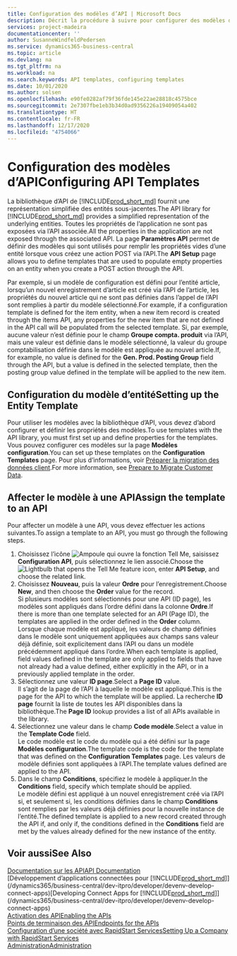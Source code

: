 ```yaml
---
title: Configuration des modèles d’API | Microsoft Docs
description: Décrit la procédure à suivre pour configurer des modèles d’API pour Dynamics 365 Business Central.
services: project-madeira
documentationcenter: ''
author: SusanneWindfeldPedersen
ms.service: dynamics365-business-central
ms.topic: article
ms.devlang: na
ms.tgt_pltfrm: na
ms.workload: na
ms.search.keywords: API templates, configuring templates
ms.date: 10/01/2020
ms.author: solsen
ms.openlocfilehash: e90fe0282af79f36fde145e22ae28818c4575bce
ms.sourcegitcommit: 2e7307fbe1eb3b34d0ad9356226a19409054a402
ms.translationtype: HT
ms.contentlocale: fr-FR
ms.lasthandoff: 12/17/2020
ms.locfileid: "4754066"
---
```

# <a name="configuring-api-templates"></a><span data-ttu-id="7600f-103">Configuration des modèles d’API</span><span class="sxs-lookup"><span data-stu-id="7600f-103">Configuring API Templates</span></span>
<span data-ttu-id="7600f-104">La bibliothèque d’API de [!INCLUDE[prod_short_md](includes/prod_short.md)] fournit une représentation simplifiée des entités sous-jacentes.</span><span class="sxs-lookup"><span data-stu-id="7600f-104">The API library for [!INCLUDE[prod_short_md](includes/prod_short.md)] provides a simplified representation of the underlying entities.</span></span> <span data-ttu-id="7600f-105">Toutes les propriétés de l’application ne sont pas exposées via l’API associée.</span><span class="sxs-lookup"><span data-stu-id="7600f-105">All the properties in the application are not exposed through the associated API.</span></span> <span data-ttu-id="7600f-106">La page **Paramètres API** permet de définir des modèles qui sont utilisés pour remplir les propriétés vides d’une entité lorsque vous créez une action POST via l’API.</span><span class="sxs-lookup"><span data-stu-id="7600f-106">The **API Setup** page allows you to define templates that are used to populate empty properties on an entity when you create a POST action through the API.</span></span> 

<span data-ttu-id="7600f-107">Par exemple, si un modèle de configuration est défini pour l’entité article, lorsqu’un nouvel enregistrement d’article est créé via l’API de l’article, les propriétés du nouvel article qui ne sont pas définies dans l’appel de l’API sont remplies à partir du modèle sélectionné.</span><span class="sxs-lookup"><span data-stu-id="7600f-107">For example, if a configuration template is defined for the item entity, when a new item record is created through the items API, any properties for the new item that are not defined in the API call will be populated from the selected template.</span></span> <span data-ttu-id="7600f-108">Si, par exemple, aucune valeur n’est définie pour le champ **Groupe compta. produit** via l’API, mais une valeur est définie dans le modèle sélectionné, la valeur du groupe comptabilisation définie dans le modèle est appliquée au nouvel article.</span><span class="sxs-lookup"><span data-stu-id="7600f-108">If, for example, no value is defined for the **Gen. Prod. Posting Group** field through the API, but a value is defined in the selected template, then the posting group value defined in the template will be applied to the new item.</span></span> 

## <a name="setting-up-the-entity-template"></a><span data-ttu-id="7600f-109">Configuration du modèle d’entité</span><span class="sxs-lookup"><span data-stu-id="7600f-109">Setting up the Entity Template</span></span>
<span data-ttu-id="7600f-110">Pour utiliser les modèles avec la bibliothèque d’API, vous devez d’abord configurer et définir les propriétés des modèles.</span><span class="sxs-lookup"><span data-stu-id="7600f-110">To use templates with the API library, you must first set up and define properties for the templates.</span></span> <span data-ttu-id="7600f-111">Vous pouvez configurer ces modèles sur la page **Modèles configuration**.</span><span class="sxs-lookup"><span data-stu-id="7600f-111">You can set up these templates on the **Configuration Templates** page.</span></span> <span data-ttu-id="7600f-112">Pour plus d’informations, voir [Préparer la migration des données client](admin-use-templates-to-prepare-customer-data-for-migration.md).</span><span class="sxs-lookup"><span data-stu-id="7600f-112">For more information, see [Prepare to Migrate Customer Data](admin-use-templates-to-prepare-customer-data-for-migration.md).</span></span> 

## <a name="assign-the-template-to-an-api"></a><span data-ttu-id="7600f-113">Affecter le modèle à une API</span><span class="sxs-lookup"><span data-stu-id="7600f-113">Assign the template to an API</span></span>

<span data-ttu-id="7600f-114">Pour affecter un modèle à une API, vous devez effectuer les actions suivantes.</span><span class="sxs-lookup"><span data-stu-id="7600f-114">To assign a template to an API, you must go through the following steps.</span></span>

1. <span data-ttu-id="7600f-115">Choisissez l’icône ![Ampoule qui ouvre la fonction Tell Me](media/ui-search/search_small.png "Dites-moi ce que vous voulez faire"), saisissez **Configuration API**, puis sélectionnez le lien associé.</span><span class="sxs-lookup"><span data-stu-id="7600f-115">Choose the ![Lightbulb that opens the Tell Me feature](media/ui-search/search_small.png "Tell me what you want to do") icon, enter **API Setup**, and choose the related link.</span></span>
2. <span data-ttu-id="7600f-116">Choisissez **Nouveau**, puis la valeur **Ordre** pour l’enregistrement.</span><span class="sxs-lookup"><span data-stu-id="7600f-116">Choose **New**, and then choose the **Order** value for the record.</span></span>  
<span data-ttu-id="7600f-117">Si plusieurs modèles sont sélectionnés pour une API (ID page), les modèles sont appliqués dans l’ordre défini dans la colonne **Ordre**.</span><span class="sxs-lookup"><span data-stu-id="7600f-117">If there is more than one template selected for an API (Page ID), the templates are applied in the order defined in the **Order** column.</span></span>   
<span data-ttu-id="7600f-118">Lorsque chaque modèle est appliqué, les valeurs de champ définies dans le modèle sont uniquement appliquées aux champs sans valeur déjà définie, soit explicitement dans l’API ou dans un modèle précédemment appliqué dans l’ordre.</span><span class="sxs-lookup"><span data-stu-id="7600f-118">When each template is applied, field values defined in the template are only applied to fields that have not already had a value defined, either explicitly in the API, or in a previously applied template in the order.</span></span> 
3. <span data-ttu-id="7600f-119">Sélectionnez une valeur **ID page**.</span><span class="sxs-lookup"><span data-stu-id="7600f-119">Select a **Page ID** value.</span></span>  
<span data-ttu-id="7600f-120">Il s’agit de la page de l’API à laquelle le modèle est appliqué.</span><span class="sxs-lookup"><span data-stu-id="7600f-120">This is the page for the API to which the template will be applied.</span></span> <span data-ttu-id="7600f-121">La recherche **ID page** fournit la liste de toutes les API disponibles dans la bibliothèque.</span><span class="sxs-lookup"><span data-stu-id="7600f-121">The **Page ID** lookup provides a list of all APIs available in the library.</span></span>
4. <span data-ttu-id="7600f-122">Sélectionnez une valeur dans le champ **Code modèle**.</span><span class="sxs-lookup"><span data-stu-id="7600f-122">Select a value in the **Template Code** field.</span></span>  
<span data-ttu-id="7600f-123">Le code modèle est le code du modèle qui a été défini sur la page **Modèles configuration**.</span><span class="sxs-lookup"><span data-stu-id="7600f-123">The template code is the code for the template that was defined on the **Configuration Templates** page.</span></span> <span data-ttu-id="7600f-124">Les valeurs de modèle définies sont appliquées à l’API.</span><span class="sxs-lookup"><span data-stu-id="7600f-124">The template values defined are applied to the API.</span></span> 
5. <span data-ttu-id="7600f-125">Dans le champ **Conditions**, spécifiez le modèle à appliquer.</span><span class="sxs-lookup"><span data-stu-id="7600f-125">In the **Conditions** field, specify which template should be applied.</span></span>  
<span data-ttu-id="7600f-126">Le modèle défini est appliqué à un nouvel enregistrement créé via l’API si, et seulement si, les conditions définies dans le champ **Conditions** sont remplies par les valeurs déjà définies pour la nouvelle instance de l’entité.</span><span class="sxs-lookup"><span data-stu-id="7600f-126">The defined template is applied to a new record created through the API if, and only if, the conditions defined in the **Conditions** field are met by the values already defined for the new instance of the entity.</span></span>

## <a name="see-also"></a><span data-ttu-id="7600f-127">Voir aussi</span><span class="sxs-lookup"><span data-stu-id="7600f-127">See Also</span></span>
[<span data-ttu-id="7600f-128">Documentation sur les API</span><span class="sxs-lookup"><span data-stu-id="7600f-128">API Documentation</span></span>](/dynamics-nav/fin-graph)  
<span data-ttu-id="7600f-129">[Développement d’applications connectées pour [!INCLUDE[prod_short_md](includes/prod_short.md)]](/dynamics365/business-central/dev-itpro/developer/devenv-develop-connect-apps)</span><span class="sxs-lookup"><span data-stu-id="7600f-129">[Developing Connect Apps for [!INCLUDE[prod_short_md](includes/prod_short.md)]](/dynamics365/business-central/dev-itpro/developer/devenv-develop-connect-apps)</span></span>  
[<span data-ttu-id="7600f-130">Activation des API</span><span class="sxs-lookup"><span data-stu-id="7600f-130">Enabling the APIs</span></span>](/dynamics-nav/enabling-apis-for-dynamics-nav)  
[<span data-ttu-id="7600f-131">Points de terminaison des API</span><span class="sxs-lookup"><span data-stu-id="7600f-131">Endpoints for the APIs</span></span>](/dynamics-nav/endpoints-apis-for-dynamics)  
[<span data-ttu-id="7600f-132">Configuration d’une société avec RapidStart Services</span><span class="sxs-lookup"><span data-stu-id="7600f-132">Setting Up a Company with RapidStart Services</span></span>](admin-set-up-a-company-with-rapidstart.md)  
[<span data-ttu-id="7600f-133">Administration</span><span class="sxs-lookup"><span data-stu-id="7600f-133">Administration</span></span>](admin-setup-and-administration.md)